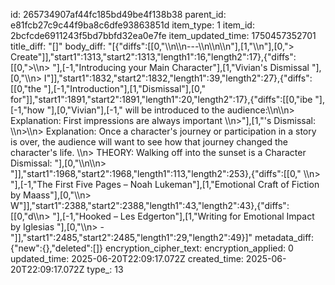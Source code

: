 id: 265734907af44fc185bd49be4f138b38
parent_id: e81fcb27c9c44f9ba8c6dfe93863851d
item_type: 1
item_id: 2bcfcde6911243f5bd7bbfd32ea0e7fe
item_updated_time: 1750457352701
title_diff: "[]"
body_diff: "[{\"diffs\":[[0,\"\\\n\\\n---\\\n\\\n\\\n\"],[1,\"\\\n\"],[0,\"> Create\"]],\"start1\":1313,\"start2\":1313,\"length1\":16,\"length2\":17},{\"diffs\":[[0,\">\\\n> \"],[-1,\"Introducing your Main Character\"],[1,\"Vivian's Dismissal \"],[0,\"\\\n> I\"]],\"start1\":1832,\"start2\":1832,\"length1\":39,\"length2\":27},{\"diffs\":[[0,\"the \"],[-1,\"Introduction\"],[1,\"Dismissal\"],[0,\" for\"]],\"start1\":1891,\"start2\":1891,\"length1\":20,\"length2\":17},{\"diffs\":[[0,\"ibe \"],[-1,\"how \"],[0,\"Vivian\"],[-1,\" will be introduced to the audience:\\\n\\\n> Explanation:  First impressions are always important \\\n>\"],[1,\"'s Dismissal: \\\n>\\\n> Explanation:  Once a character's journey or participation in a story is over, the audience will want to see how that journey changed the character's life. \\\n> THEORY: Walking off into the sunset is a Character Dismissal: \"],[0,\"\\\n\\\n> \"]],\"start1\":1968,\"start2\":1968,\"length1\":113,\"length2\":253},{\"diffs\":[[0,\" \\\n> \"],[-1,\"The First Five Pages – Noah Lukeman\"],[1,\"Emotional Craft of Fiction by Maass\"],[0,\"\\\n> W\"]],\"start1\":2388,\"start2\":2388,\"length1\":43,\"length2\":43},{\"diffs\":[[0,\"d\\\n> \"],[-1,\"Hooked – Les Edgerton\"],[1,\"Writing for Emotional Impact by Iglesias \"],[0,\"\\\n> -\"]],\"start1\":2485,\"start2\":2485,\"length1\":29,\"length2\":49}]"
metadata_diff: {"new":{},"deleted":[]}
encryption_cipher_text: 
encryption_applied: 0
updated_time: 2025-06-20T22:09:17.072Z
created_time: 2025-06-20T22:09:17.072Z
type_: 13